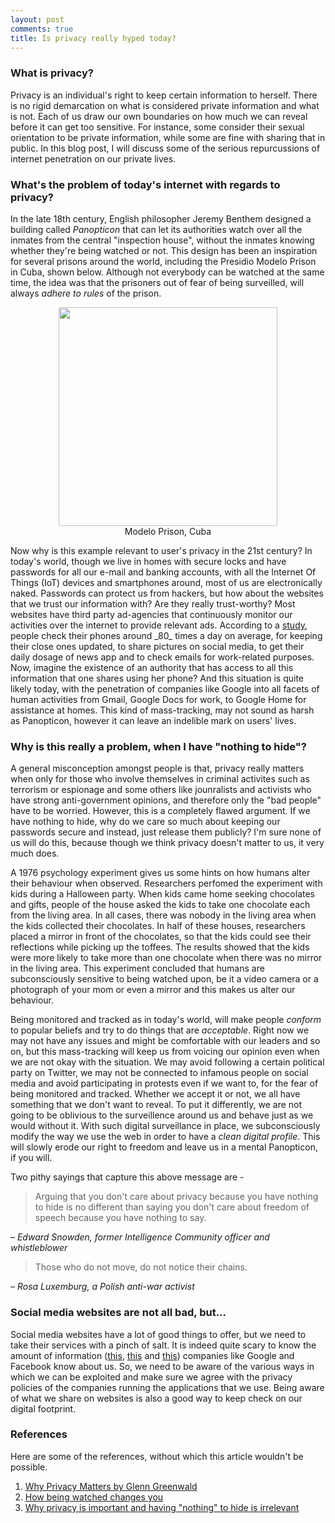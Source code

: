 ```yaml
---
layout: post
comments: true
title: Is privacy really hyped today?
---
```

### What is privacy?
Privacy is an individual's right to keep certain information to herself. There is no rigid demarcation on what is considered private information and what is not. Each of us draw our own boundaries on how much we can reveal before it can get too sensitive. For instance, some consider their sexual orientation to be private information, while some are fine with sharing that in public. In this blog post, I will discuss some of the serious repurcussions of internet penetration on our private lives.   

### What's the problem of today's internet with regards to privacy?
In the late 18th century, English philosopher Jeremy Benthem designed a building called _Panopticon_ that can let its authorities watch over all the inmates from the central "inspection house", without the inmates knowing whether they're being watched or not. This design has been an inspiration for several prisons around the world, including the Presidio Modelo Prison in Cuba, shown below. Although not everybody can be watched at the same time, the idea was that the prisoners out of fear of being surveilled, will always _adhere to rules_ of the prison. 
<center>
<figure>
<img src="{{ site.url }}/images/cuba-prison.png" width="350" />
<figcaption> Modelo Prison, Cuba </figcaption>
</figure>
</center>
Now why is this example relevant to user's privacy in the 21st century? In today's world, though we live in homes with secure locks and have passwords for all our e-mail and banking accounts, with all the Internet Of Things (IoT) devices and smartphones around, most of us are electronically naked. Passwords can protect us from hackers, but how about the websites that we trust our information with? Are they really trust-worthy? Most websites have third party ad-agencies that continuously monitor our activities over the internet to provide relevant ads. According to a <a href="https://nypost.com/2017/11/08/americans-check-their-phones-80-times-a-day-study/">study</a>, people check their phones around _80_ times a day on average, for keeping their close ones updated, to share pictures on social media, to get their daily dosage of news app and to check emails for work-related purposes. Now, imagine the existence of an authority that has access to all this information that one shares using her phone? And this situation is quite likely today, with the penetration of companies like Google into all facets of human activities from Gmail, Google Docs for work, to Google Home for assistance at homes. This kind of mass-tracking, may not sound as harsh as Panopticon, however it can leave an indelible mark on users' lives. 

### Why is this really a problem, when I have "nothing to hide"?
A general misconception amongst people is that, privacy really matters when only for those who involve themselves in criminal activites such as terrorism or espionage and some others like jounralists and activists who have strong anti-government opinions, and therefore only the "bad people" have to be worried. However, this is a completely flawed argument. If we have nothing to hide, why do we care so much about keeping our passwords secure and instead, just release them publicly? I'm sure none of us will do this, because though we think privacy doesn't matter to us, it very much does. 

A 1976 psychology experiment gives us some hints on how humans alter their behaviour when observed. Researchers perfomed the experiment with kids during a Halloween party. When kids came home seeking chocolates and gifts, people of the house asked the kids to take one chocolate each from the living area. In all cases, there was nobody in the living area when the kids collected their chocolates. In half of these houses, researchers placed a mirror in front of the chocolates, so that the kids could see their reflections while picking up the toffees. The results showed that the kids were more likely to take more than one chocolate when there was no mirror in the living area. This experiment concluded that humans are subconsciously sensitive to being watched upon, be it a video camera or a photograph of your mom or even a mirror and this makes us alter our behaviour.  

Being monitored and tracked as in today's world, will make people _conform_ to popular beliefs and try to do things that are _acceptable_. Right now we may not have any issues and might be comfortable with our leaders and so on, but this mass-tracking will keep us from voicing our opinion even when we are not okay with the situation. We may avoid following a certain political party on Twitter, we may not be connected to infamous people on social media and avoid participating in protests even if we want to, for the fear of being monitored and tracked. Whether we accept it or not, we all have something that we don't want to reveal. To put it differently, we are not going to be oblivious to the surveillence around us and behave just as we would without it. With such digital surveillance in place, we subconsciously modify the way we use the web in order to have a <i>clean digital profile</i>. This will slowly erode our right to freedom and leave us in a mental Panopticon, if you will.   

Two pithy sayings that capture this above message are -
<blockquote>
  <p> Arguing that you don't care about privacy because you have nothing to hide is no different than saying you don't care about freedom of speech because you have nothing to say. </p>
</blockquote>

<p><em>– Edward Snowden, former Intelligence Community officer and whistleblower</em></p>

<blockquote>
  <p> Those who do not move, do not notice their chains. </p>
</blockquote>

<p><em>– Rosa Luxemburg, a Polish anti-war activist</em></p>

### Social media websites are not all bad, but...
Social media websites have a lot of good things to offer, but we need to take their services with a pinch of salt. It is indeed quite scary to know the amount of information (<a href="https://en.wikipedia.org/wiki/Facebook–Cambridge_Analytica_data_scandal">this</a>, <a href="https://www.businessinsider.com.au/the-incredible-story-of-how-target-exposed-a-teen-girls-pregnancy-2012-2">this</a> and <a href="https://www.abc.net.au/news/2015-08-16/metadata-retention-privacy-phone-will-ockenden/6694152">this</a>) companies like Google and Facebook know about us. So, we need to be aware of the various ways in which we can be exploited and make sure we agree with the privacy policies of the companies running the applications that we use. Being aware of what we share on websites is also a good way to keep check on our digital footprint.

### References
Here are some of the references, without which this article wouldn't be possible.
<ol>
<li><a href="https://www.ted.com/talks/glenn_greenwald_why_privacy_matters">Why Privacy Matters by Glenn Greenwald</a>
<li><a href="http://www.bbc.com/future/story/20140209-being-watched-why-thats-good">How being watched changes you</a>
<li><a href="https://robindoherty.com/2016/01/06/nothing-to-hide.html">Why privacy is important and having "nothing" to hide is irrelevant</a> 
